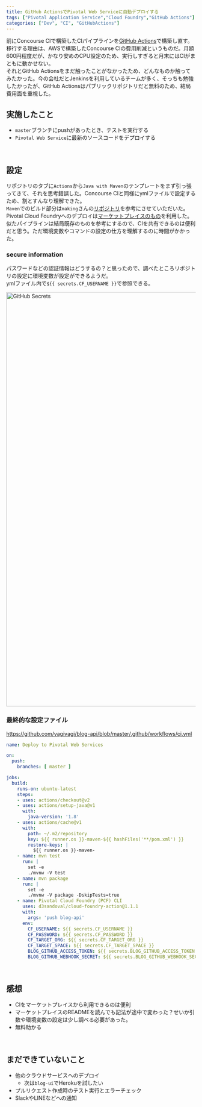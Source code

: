 ```yaml
---
title: GitHub ActionsでPivotal Web Serviceに自動デプロイする
tags: ["Pivotal Application Service","Cloud Foundry","GitHub Actions"]
categories: ["Dev", "CI", "GitHubActions"]
---
```


前にConcourse CIで構築したCIパイプラインを[GitHub Actions](https://github.co.jp/features/actions)で構築し直す。  
移行する理由は、AWSで構築したConcourse CIの費用削減というものだ。月額600円程度だが、かなり安めのCPU設定のため、実行しすぎると月末にはCIがまともに動かせない。  
それとGitHub Actionsをまだ触ったことがなかったため、どんなものか触ってみたかった。今の会社だとJenkinsを利用しているチームが多く、そっちも勉強したかったが、GitHub Actionsはパブリックリポジトリだと無料のため、結局費用面を重視した。
<br>

## 実施したこと

- `master`ブランチにpushがあったとき、テストを実行する
- `Pivotal Web Service`に最新のソースコードをデプロイする
<br>

## 設定

リポジトリのタブに`Actions`から`Java with Maven`のテンプレートをまず引っ張ってきて、それを思考錯誤した。Concourse CIと同様にymlファイルで設定するため、割とすんなり理解できた。  
`Maven`でのビルド部分は`making`さんの[リポジトリ](https://github.com/categolj/blog-api/blob/rsocket/.github/workflows/ci.yml)を参考にさせていただいた。  
Pivotal Cloud Foundryへのデプロイは[マーケットプレイスのもの](https://github.com/marketplace/actions/pivotal-cloud-foundry-pcf-cli)を利用した。似たパイプラインは結局既存のものを参考にするので、CIを共有できるのは便利だと思う。ただ環境変数やコマンドの設定の仕方を理解するのに時間がかかった。

### secure information

パスワードなどの認証情報はどうするの？と思ったので、調べたところリポジトリの設定に環境変数が設定ができるようだ。  
ymlファイル内で`${{ secrets.CF_USERNAME }}`で参照できる。  

<img alt="GitHub Secrets" src="https://user-images.githubusercontent.com/3041628/83347863-e017cc80-a362-11ea-94d4-142b826c2c80.png" width="1100">
<br>


### 最終的な設定ファイル

https://github.com/vagivagi/blog-api/blob/master/.github/workflows/ci.yml

``` yml
name: Deploy to Pivotal Web Services

on:
  push:
    branches: [ master ]

jobs:
  build:
    runs-on: ubuntu-latest
    steps:
    - uses: actions/checkout@v2
    - uses: actions/setup-java@v1
      with:
        java-version: '1.8'
    - uses: actions/cache@v1
      with:
        path: ~/.m2/repository
        key: ${{ runner.os }}-maven-${{ hashFiles('**/pom.xml') }}
        restore-keys: |
          ${{ runner.os }}-maven-
    - name: mvn test
      run: |
        set -e
        ./mvnw -V test
    - name: mvn package
      run: |
        set -e
        ./mvnw -V package -DskipTests=true
    - name: Pivotal Cloud Foundry (PCF) CLI
      uses: d3sandoval/cloud-foundry-action@1.1.1
      with:
        args: 'push blog-api'
      env:
        CF_USERNAME: ${{ secrets.CF_USERNAME }}
        CF_PASSWORD: ${{ secrets.CF_PASSWORD }}
        CF_TARGET_ORG: ${{ secrets.CF_TARGET_ORG }}
        CF_TARGET_SPACE: ${{ secrets.CF_TARGET_SPACE }}
        BLOG_GITHUB_ACCESS_TOKEN: ${{ secrets.BLOG_GITHUB_ACCESS_TOKEN }}
        BLOG_GITHUB_WEBHOOK_SECRET: ${{ secrets.BLOG_GITHUB_WEBHOOK_SECRET}}
```
<br>

## 感想

- CIをマーケットプレイスから利用できるのは便利
- マーケットプレイスのREADMEを読んでも記法が途中で変わった？せいか引数や環境変数の設定は少し調べる必要があった。
- 無料助かる
<br>

## まだできていないこと

- 他のクラウドサービスへのデプロイ
  - 次は`blog-ui`でHerokuを試したい
- プルリクエスト作成時のテスト実行とエラーチェック
- SlackやLINEなどへの通知
